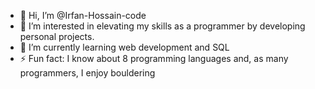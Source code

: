 - 👋 Hi, I’m @Irfan-Hossain-code
- 👀 I’m interested in elevating my skills as a programmer by developing personal projects.
- 🌱 I’m currently learning web development and SQL
- ⚡ Fun fact: I know about 8 programming languages and, as many programmers, I enjoy bouldering
